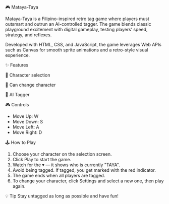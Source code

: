   🎮 Mataya-Taya

Mataya-Taya is a Filipino-inspired retro tag game where players must outsmart and outrun an AI-controlled tagger. The game blends classic playground excitement with digital gameplay, testing players’ speed, strategy, and reflexes.

Developed with HTML, CSS, and JavaScript, the game leverages Web APIs such as Canvas for smooth sprite animations and a retro-style visual experience.

 ✨ Features

🧍 Character selection

🔄 Can change character

 🤖 AI Tagger

 🎮 Controls
- Move Up: W  
- Move Down: S  
- Move Left: A  
- Move Right: D  

 🕹️ How to Play

1. Choose your character on the selection screen.  
2. Click Play to start the game.  
3. Watch for the ▾ — it shows who is currently "TAYA".  
4. Avoid being tagged. If tagged, you get marked with the red indicator.  
5. The game ends when all players are tagged.  
6. To change your character, click Settings and select a new one, then play again.  

💡 Tip
Stay untagged as long as possible and have fun!
